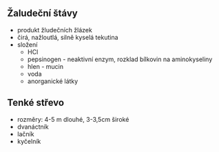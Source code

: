 ## Žaludeční štávy
- produkt žludečních žlázek
- čirá, nažloutlá, silně kyselá tekutina
- složení
    - HCl
    - pepsinogen - neaktivní enzym, rozklad bílkovin na aminokyseliny
    - hlen - mucin
    - voda
    - anorganické látky
## Tenké střevo
- rozměry: 4-5 m dlouhé, 3-3,5cm široké
- dvanáctník
- lačník
- kyčelník